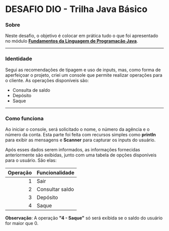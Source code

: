 # DESAFIO DIO - Trilha Java Básico

### Sobre

Neste desafio, o objetivo é colocar em prática tudo o que foi apresentado no módulo [**Fundamentos da Linguagem de Programação Java**](https://web.dio.me/track/santander-2025-java-back-end/course/fundamentos-da-linguagem-de-programacao-java/learning/19451f79-b808-4284-bdc1-90ab09e7926d?autoplay=1).

---

### Identidade

Segui as recomendações de tipagem e uso de inputs, mas, como forma de aperfeiçoar o projeto, criei um console que permite realizar operações para o cliente. As operações disponíveis são:

* Consulta de saldo
* Depósito
* Saque

---

### Como funciona

Ao iniciar o console, será solicitado o nome, o número da agência e o número da conta. Esta parte foi feita com recursos simples como **println** para exibir as mensagens e **Scanner** para capturar os inputs do usuário.

Após esses dados serem informados, as informações fornecidas anteriormente são exibidas, junto com uma tabela de opções disponíveis para o usuário. São elas:

| Operação | Funcionalidade  |
| -------: | :-------------- |
|        1 | Sair            |
|        2 | Consultar saldo |
|        3 | Depósito        |
|        4 | Saque           |

**Observação**: A operação **"4 - Saque"** só será exibida se o saldo do usuário for maior que 0.
